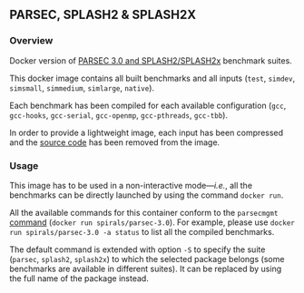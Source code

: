 ## PARSEC, SPLASH2 & SPLASH2X
### Overview
Docker version of [PARSEC 3.0 and SPLASH2/SPLASH2x](http://parsec.cs.princeton.edu) benchmark suites.

This docker image contains all built benchmarks and all inputs (`test`, `simdev`, `simsmall`, `simmedium`, `simlarge`, `native`).

Each benchmark has been compiled for each available configuration (`gcc`, `gcc-hooks`, `gcc-serial`, `gcc-openmp`, `gcc-pthreads`, `gcc-tbb`).

In order to provide a lightweight image, each input has been compressed and the [source code](http://parsec.cs.princeton.edu/download.htm#parsec) has been removed from the image.

### Usage
This image has to be used in a non-interactive mode—*i.e.*, all the benchmarks can be directly launched by using the command `docker run`.

All the available commands for this container conform to the `parsecmgmt` [command](http://parsec.cs.princeton.edu/doc/man/man1/parsecmgmt.1.html) (`docker run spirals/parsec-3.0`). For example, please use `docker run spirals/parsec-3.0 -a status` to list all the compiled benchmarks.

The default command is extended with option `-S` to specify the suite (`parsec`, `splash2`, `splash2x`) to which the selected package belongs (some benchmarks are available in different suites).
It can be replaced by using the full name of the package instead.
